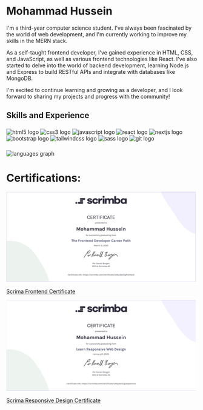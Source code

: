 # Mohammad Hussein

I'm a third-year computer science student. I've always been fascinated by the world of web development, and I'm currently working to improve my skills in the MERN stack.

As a self-taught frontend developer, I've gained experience in HTML, CSS, and JavaScript, as well as various frontend technologies like React. I've also started to delve into the world of backend development, learning Node.js and Express to build RESTful APIs and integrate with databases like MongoDB.

I'm excited to continue learning and growing as a developer, and I look forward to sharing my projects and progress with the community!


## Skills and Experience

###

<div align="left">
  <img src="https://cdn.jsdelivr.net/gh/devicons/devicon/icons/html5/html5-original.svg" height="40" width="52" alt="html5 logo"  />
  <img src="https://cdn.jsdelivr.net/gh/devicons/devicon/icons/css3/css3-original.svg" height="40" width="52" alt="css3 logo"  />
  <img src="https://cdn.jsdelivr.net/gh/devicons/devicon/icons/javascript/javascript-original.svg" height="40" width="52" alt="javascript logo"  />
  <img src="https://cdn.jsdelivr.net/gh/devicons/devicon/icons/react/react-original.svg" height="40" width="52" alt="react logo"  />
  <img src="https://cdn.jsdelivr.net/gh/devicons/devicon/icons/nextjs/nextjs-original.svg" height="40" width="52" alt="nextjs logo"  />
  <img src="https://cdn.jsdelivr.net/gh/devicons/devicon/icons/bootstrap/bootstrap-original.svg" height="40" width="52" alt="bootstrap logo"  />
  <img src="https://cdn.worldvectorlogo.com/logos/tailwind-css-1.svg" height="40" width="52"  alt="tailwindcss logo"  />
  <img src="https://cdn.jsdelivr.net/gh/devicons/devicon/icons/sass/sass-original.svg" height="40" width="52" alt="sass logo"  />
  <img src="https://cdn.jsdelivr.net/gh/devicons/devicon/icons/git/git-original.svg" height="40" width="52" alt="git logo"  />
</div>

###

###

<div align="left">
  <img src="https://github-readme-stats.vercel.app/api/top-langs?username=mhmdhussein377&locale=en&hide_title=false&layout=compact&card_width=320&langs_count=5&theme=dracula&hide_border=false&order=2" height="150" alt="languages graph"  />
</div>

###

# Certifications: 

[<img src="https://github.com/mhmdhussein377/mhmdhussein377/blob/main/Frontend-Certificate.jpeg" alt="image-description" style="width:500px;"/>](https://scrimba.com/certificate/uNby3at5/gfrontend)

[Scrima Frontend Certificate](https://scrimba.com/certificate/uNby3at5/gfrontend)

[<img src="https://github.com/mhmdhussein377/mhmdhussein377/blob/main/Responsive-Design-Certificate.jpeg" alt="image-description" style="width:500px;"/>](https://scrimba.com/certificate/uNby3at5/gresponsive)

[Scrima Responsive Design Certificate](https://scrimba.com/certificate/uNby3at5/gresponsive)

